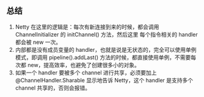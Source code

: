 
## 总结
1. Netty 在这里的逻辑是：每次有新连接到来的时候，都会调用 ChannelInitializer 的 initChannel() 方法，然后这里 每个指令相关的 handler 都会被 new 一次。
2. 内部都是没有成员变量的 handler，也就是说是无状态的，完全可以使用单例模式，即调用 pipeline().addLast() 方法的时候，都直接使用单例，不需要每次都 new，提高效率，也避免了创建很多小的对象。
3. 如果一个 handler 要被多个 channel 进行共享，必须要加上 @ChannelHandler.Sharable 显示地告诉 Netty，这个 handler 是支持多个 channel 共享的，否则会报错。
